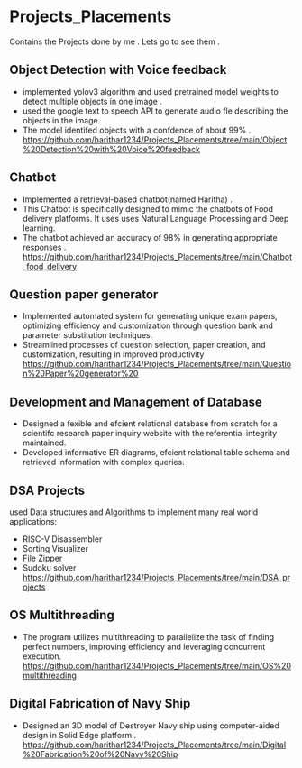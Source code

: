 # Projects_Placements
Contains the Projects done by me . Lets go to see them .

## Object Detection with Voice feedback
* implemented yolov3 algorithm and used pretrained model weights to detect multiple objects in one image .
* used the google text to speech API to generate audio fle describing the objects in the image. 
* The model identifed objects with a confdence of about 99% .
https://github.com/harithar1234/Projects_Placements/tree/main/Object%20Detection%20with%20Voice%20feedback

## Chatbot
* Implemented a retrieval-based chatbot(named Haritha) .
* This Chatbot is specifically designed to mimic the chatbots of Food delivery platforms. It uses uses Natural Language Processing and Deep learning.
* The chatbot achieved an accuracy of 98% in generating appropriate responses . 
https://github.com/harithar1234/Projects_Placements/tree/main/Chatbot_food_delivery

## Question paper generator
* Implemented automated system for generating unique exam papers, optimizing efficiency and customization through question bank and parameter substitution techniques.
* Streamlined processes of question selection, paper creation, and customization, resulting in improved productivity
 https://github.com/harithar1234/Projects_Placements/tree/main/Question%20Paper%20generator%20

## Development and Management of Database
* Designed a fexible and efcient relational database from scratch for a scientifc research paper inquiry website with the referential integrity maintained. 
* Developed informative ER diagrams, efcient relational table schema and retrieved information with complex queries. 

## DSA Projects 
used Data structures and Algorithms to implement many real world applications:<br>
* RISC-V Disassembler
* Sorting Visualizer
* File Zipper
* Sudoku solver
https://github.com/harithar1234/Projects_Placements/tree/main/DSA_projects

## OS Multithreading 
* The program utilizes multithreading to parallelize the task of finding perfect numbers, improving efficiency and leveraging concurrent execution. <br>
https://github.com/harithar1234/Projects_Placements/tree/main/OS%20multithreading

## Digital Fabrication of Navy Ship
* Designed an 3D model of Destroyer Navy ship using computer-aided design in Solid Edge platform .<br>
https://github.com/harithar1234/Projects_Placements/tree/main/Digital%20Fabrication%20of%20Navy%20Ship

